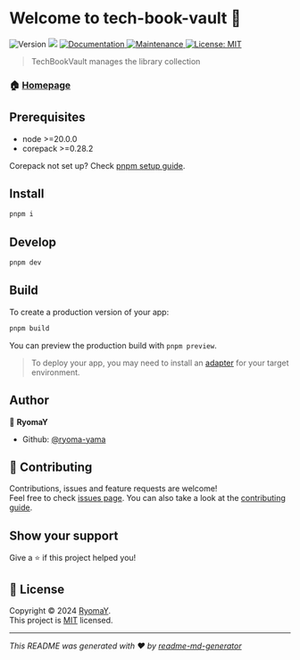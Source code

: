<h1>Welcome to tech-book-vault 👋</h1>
<p>
  <img alt="Version" src="https://img.shields.io/badge/version-0.0.1-blue.svg?cacheSeconds=2592000" />
  <img src="https://img.shields.io/badge/node-%3E%3D20.0.0-blue.svg" />
  <a href="https://github.com/ryoma-yama/TechBookVault#readme" target="_blank">
    <img alt="Documentation" src="https://img.shields.io/badge/documentation-yes-brightgreen.svg" />
  </a>
  <a href="https://github.com/ryoma-yama/TechBookVault/graphs/commit-activity" target="_blank">
    <img alt="Maintenance" src="https://img.shields.io/badge/Maintained%3F-yes-green.svg" />
  </a>
  <a href="https://github.com/ryoma-yama/TechBookVault/blob/master/LICENSE" target="_blank">
    <img alt="License: MIT" src="https://img.shields.io/github/license/ryoma-yama/tech-book-vault" />
  </a>
</p>

> TechBookVault manages the library collection

### 🏠 [Homepage](https://github.com/ryoma-yama/TechBookVault)

<!-- ### ✨ [Demo](https://github.com/ryoma-yama/TechBookVault) -->

## Prerequisites

- node >=20.0.0
- corepack >=0.28.2

Corepack not set up? Check [pnpm setup guide](https://pnpm.io/installation#using-corepack).

## Install

```sh
pnpm i
```

## Develop

```sh
pnpm dev
```

## Build

To create a production version of your app:

```bash
pnpm build
```

You can preview the production build with `pnpm preview`.

> To deploy your app, you may need to install an [adapter](https://kit.svelte.dev/docs/adapters) for your target environment.

## Author

👤 **RyomaY**

* Github: [@ryoma-yama](https://github.com/ryoma-yama)

## 🤝 Contributing

Contributions, issues and feature requests are welcome!<br />Feel free to check [issues page](https://github.com/ryoma-yama/TechBookVault/issues). You can also take a look at the [contributing guide](https://github.com/ryoma-yama/TechBookVault/blob/master/CONTRIBUTING.md).

## Show your support

Give a ⭐️ if this project helped you!

## 📝 License

Copyright © 2024 [RyomaY](https://github.com/ryoma-yama).<br />
This project is [MIT](https://github.com/ryoma-yama/TechBookVault/blob/master/LICENSE) licensed.

***
_This README was generated with ❤️ by [readme-md-generator](https://github.com/kefranabg/readme-md-generator)_

